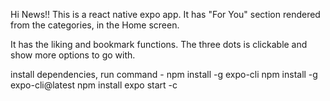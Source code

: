 Hi News!!
This is a react native expo app.
It has "For You" section rendered from the categories, in the Home screen.

It has the liking and bookmark functions.
The three dots is clickable and show more options to go with.

install dependencies, run command - 
npm install -g expo-cli
npm install -g expo-cli@latest
npm install
expo start -c
